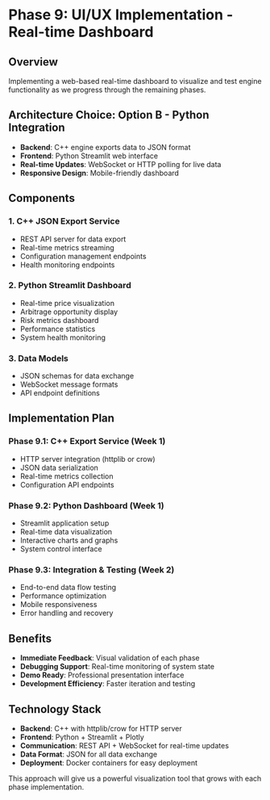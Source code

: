 # Phase 9: UI/UX Implementation - Real-time Dashboard

## Overview
Implementing a web-based real-time dashboard to visualize and test engine functionality as we progress through the remaining phases.

## Architecture Choice: Option B - Python Integration
- **Backend**: C++ engine exports data to JSON format
- **Frontend**: Python Streamlit web interface
- **Real-time Updates**: WebSocket or HTTP polling for live data
- **Responsive Design**: Mobile-friendly dashboard

## Components

### 1. C++ JSON Export Service
- REST API server for data export
- Real-time metrics streaming
- Configuration management endpoints
- Health monitoring endpoints

### 2. Python Streamlit Dashboard
- Real-time price visualization
- Arbitrage opportunity display
- Risk metrics dashboard
- Performance statistics
- System health monitoring

### 3. Data Models
- JSON schemas for data exchange
- WebSocket message formats
- API endpoint definitions

## Implementation Plan

### Phase 9.1: C++ Export Service (Week 1)
- HTTP server integration (httplib or crow)
- JSON data serialization
- Real-time metrics collection
- Configuration API endpoints

### Phase 9.2: Python Dashboard (Week 1)
- Streamlit application setup
- Real-time data visualization
- Interactive charts and graphs
- System control interface

### Phase 9.3: Integration & Testing (Week 2)
- End-to-end data flow testing
- Performance optimization
- Mobile responsiveness
- Error handling and recovery

## Benefits
- **Immediate Feedback**: Visual validation of each phase
- **Debugging Support**: Real-time monitoring of system state
- **Demo Ready**: Professional presentation interface
- **Development Efficiency**: Faster iteration and testing

## Technology Stack
- **Backend**: C++ with httplib/crow for HTTP server
- **Frontend**: Python + Streamlit + Plotly
- **Communication**: REST API + WebSocket for real-time updates
- **Data Format**: JSON for all data exchange
- **Deployment**: Docker containers for easy deployment

This approach will give us a powerful visualization tool that grows with each phase implementation.
